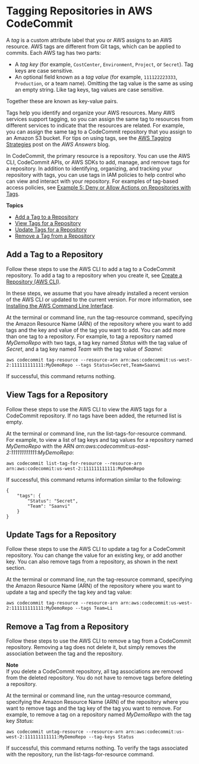 # Tagging Repositories in AWS CodeCommit<a name="how-to-tag-repository"></a>

A *tag* is a custom attribute label that you or AWS assigns to an AWS resource\. AWS tags are different from Git tags, which can be applied to commits\. Each AWS tag has two parts:
+ A *tag key* \(for example, `CostCenter`, `Environment`, `Project`, or `Secret`\)\. Tag keys are case sensitive\.
+ An optional field known as a *tag value* \(for example, `111122223333`, `Production`, or a team name\)\. Omitting the tag value is the same as using an empty string\. Like tag keys, tag values are case sensitive\.

Together these are known as key\-value pairs\. 

Tags help you identify and organize your AWS resources\. Many AWS services support tagging, so you can assign the same tag to resources from different services to indicate that the resources are related\. For example, you can assign the same tag to a CodeCommit repository that you assign to an Amazon S3 bucket\. For tips on using tags, see the [AWS Tagging Strategies](https://aws.amazon.com/answers/account-management/aws-tagging-strategies/) post on the *AWS Answers* blog\. 

In CodeCommit, the primary resource is a repository\. You can use the AWS CLI, CodeCommit APIs, or AWS SDKs to add, manage, and remove tags for a repository\. In addition to identifying, organizing, and tracking your repository with tags, you can use tags in IAM policies to help control who can view and interact with your repository\. For examples of tag\-based access policies, see [Example 5: Deny or Allow Actions on Repositories with Tags](auth-and-access-control-iam-identity-based-access-control.md#identity-based-policies-example-5)\.

**Topics**
+ [Add a Tag to a Repository](#how-to-tag-repository-add)
+ [View Tags for a Repository](#how-to-tag-repository-list)
+ [Update Tags for a Repository](#how-to-tag-repository-update)
+ [Remove a Tag from a Repository](#how-to-tag-repository-delete)

## Add a Tag to a Repository<a name="how-to-tag-repository-add"></a>

Follow these steps to use the AWS CLI to add a tag to a CodeCommit repository\. To add a tag to a repository when you create it, see [Create a Repository \(AWS CLI\)](how-to-create-repository.md#how-to-create-repository-cli)\.

In these steps, we assume that you have already installed a recent version of the AWS CLI or updated to the current version\. For more information, see [Installing the AWS Command Line Interface](https://docs.aws.amazon.com/cli/latest/userguide/installing.html)\.

At the terminal or command line, run the tag\-resource command, specifying the Amazon Resource Name \(ARN\) of the repository where you want to add tags and the key and value of the tag you want to add\. You can add more than one tag to a repository\. For example, to tag a repository named *MyDemoRepo* with two tags, a tag key named *Status* with the tag value of *Secret*, and a tag key named *Team* with the tag value of *Saanvi*:

```
aws codecommit tag-resource --resource-arn arn:aws:codecommit:us-west-2:111111111111:MyDemoRepo --tags Status=Secret,Team=Saanvi 
```

If successful, this command returns nothing\.

## View Tags for a Repository<a name="how-to-tag-repository-list"></a>

Follow these steps to use the AWS CLI to view the AWS tags for a CodeCommit repository\. If no tags have been added, the returned list is empty\.

At the terminal or command line, run the list\-tags\-for\-resource command\. For example, to view a list of tag keys and tag values for a repository named *MyDemoRepo* with the ARN *arn:aws:codecommit:us\-east\-2:111111111111:MyDemoRepo*:

```
aws codecommit list-tag-for-resource --resource-arn arn:aws:codecommit:us-west-2:111111111111:MyDemoRepo
```

If successful, this command returns information similar to the following:

```
{
    "tags": {
        "Status": "Secret",
        "Team": "Saanvi"
    }
}
```

## Update Tags for a Repository<a name="how-to-tag-repository-update"></a>

Follow these steps to use the AWS CLI to update a tag for a CodeCommit repository\. You can change the value for an existing key, or add another key\. You can also remove tags from a repository, as shown in the next section\.

At the terminal or command line, run the tag\-resource command, specifying the Amazon Resource Name \(ARN\) of the repository where you want to update a tag and specify the tag key and tag value:

```
aws codecommit tag-resource --resource-arn arn:aws:codecommit:us-west-2:111111111111:MyDemoRepo --tags Team=Li
```

## Remove a Tag from a Repository<a name="how-to-tag-repository-delete"></a>

Follow these steps to use the AWS CLI to remove a tag from a CodeCommit repository\. Removing a tag does not delete it, but simply removes the association between the tag and the repository\. 

**Note**  
If you delete a CodeCommit repository, all tag associations are removed from the deleted repository\. You do not have to remove tags before deleting a repository\.

At the terminal or command line, run the untag\-resource command, specifying the Amazon Resource Name \(ARN\) of the repository where you want to remove tags and the tag key of the tag you want to remove\. For example, to remove a tag on a repository named *MyDemoRepo* with the tag key *Status*:

```
aws codecommit untag-resource --resource-arn arn:aws:codecommit:us-west-2:111111111111:MyDemoRepo --tag-keys Status
```

If successful, this command returns nothing\. To verify the tags associated with the repository, run the list\-tags\-for\-resource command\.